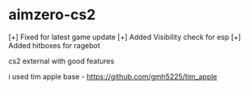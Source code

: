# aimzero-cs2
[+] Fixed for latest game update
[+] Added Visibility check for esp
[+] Added hitboxes for ragebot

cs2 external with good features

i used tim apple base - https://github.com/gmh5225/tim_apple
